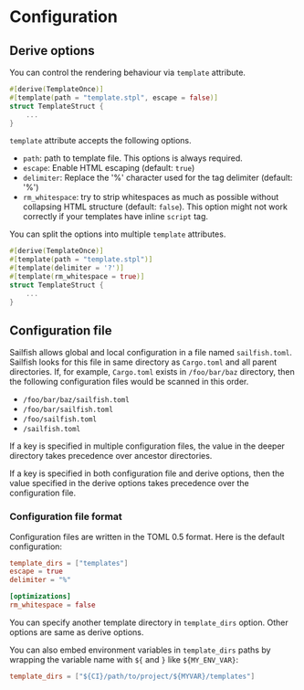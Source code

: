 # Configuration

## Derive options

You can control the rendering behaviour via `template` attribute.

``` rust
#[derive(TemplateOnce)]
#[template(path = "template.stpl", escape = false)]
struct TemplateStruct {
    ...
}
```

`template` attribute accepts the following options.

- `path`: path to template file. This options is always required.
- `escape`: Enable HTML escaping (default: `true`)
- `delimiter`: Replace the '%' character used for the tag delimiter (default: '%')
- `rm_whitespace`: try to strip whitespaces as much as possible without collapsing HTML structure (default: `false`). This option might not work correctly if your templates have inline `script` tag.

You can split the options into multiple `template` attributes.

``` rust
#[derive(TemplateOnce)]
#[template(path = "template.stpl")]
#[template(delimiter = '?')]
#[template(rm_whitespace = true)]
struct TemplateStruct {
    ...
}
```

## Configuration file

Sailfish allows global and local configuration in a file named `sailfish.toml`. Sailfish looks for this file in same directory as `Cargo.toml` and all parent directories.
If, for example, `Cargo.toml` exists in `/foo/bar/baz` directory, then the following configuration files would be scanned in this order.

- `/foo/bar/baz/sailfish.toml`
- `/foo/bar/sailfish.toml`
- `/foo/sailfish.toml`
- `/sailfish.toml`

If a key is specified in multiple configuration files, the value in the deeper directory takes precedence over ancestor directories.

If a key is specified in both configuration file and derive options, then the value specified in the derive options takes precedence over the configuration file.

### Configuration file format

Configuration files are written in the TOML 0.5 format. Here is the default configuration:

``` toml
template_dirs = ["templates"]
escape = true
delimiter = "%"

[optimizations]
rm_whitespace = false
```

You can specify another template directory in `template_dirs` option. Other options are same as derive options.

You can also embed environment variables in `template_dirs` paths by wrapping the variable name with `${` and `}` like `${MY_ENV_VAR}`:

```toml
template_dirs = ["${CI}/path/to/project/${MYVAR}/templates"]
```

